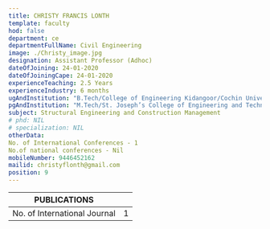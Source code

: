 ```yaml
---
title: CHRISTY FRANCIS LONTH
template: faculty
hod: false
department: ce
departmentFullName: Civil Engineering
image: ./Christy_image.jpg
designation: Assistant Professor (Adhoc)
dateOfJoining: 24-01-2020
dateOfJoiningCape: 24-01-2020
experienceTeaching: 2.5 Years
experienceIndustry: 6 months
ugAndInstitution: "B.Tech/College of Engineering Kidangoor/Cochin University of Science and Technology (CUSAT)"
pgAndInstitution: "M.Tech/St. Joseph’s College of Engineering and Technology, Palai/APJ Abdul Kalam Technological University (KTU)"
subject: Structural Engineering and Construction Management
# phd: NIL
# specialization: NIL 
otherData: 
No. of International Conferences - 1
No.of national conferences - Nil
mobileNumber: 9446452162
mailid: christyflonth@gmail.com
position: 9
---
```

|           PUBLICATIONS           |     |
| :------------------------------: | :-: |
|   No. of International Journal   |  1  |
